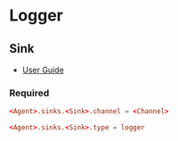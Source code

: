 # Logger

## Sink

- [User Guide](https://flume.apache.org/FlumeUserGuide.html#logger-sink)

### Required

```conf
<Agent>.sinks.<Sink>.channel = <Channel>

<Agent>.sinks.<Sink>.type = logger
```
